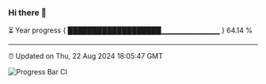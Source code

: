 ### Hi there 👋

⏳ Year progress { ███████████████████▁▁▁▁▁▁▁▁▁▁▁ } 64.14 %

---

⏰ Updated on Thu, 22 Aug 2024 18:05:47 GMT

![Progress Bar CI](https://github.com/liununu/liununu/workflows/Progress%20Bar%20CI/badge.svg)
